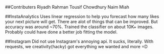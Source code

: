 ##Contributers 
Riyadh Rahman
Tousif Chowdhury
Naim Miah

##InstaAnalytics
Uses linear regression to help you forecast how many likes your next picture will get. There are alot of things that can be improved. But accuracy was around ~70%. Trained the classifier on about 10K+ images. Probably could have done a better job fitting the model. 

##Instagram
Did not use Instagram's annoying api. It sucks, literally. With requests, we creativity(hacky) got everything we wanted and more =D
